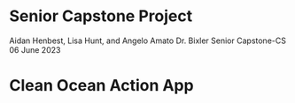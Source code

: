 # Senior Capstone Project

Aidan Henbest, Lisa Hunt, and Angelo Amato
Dr. Bixler
Senior Capstone-CS
06 June 2023

# Clean Ocean Action App
